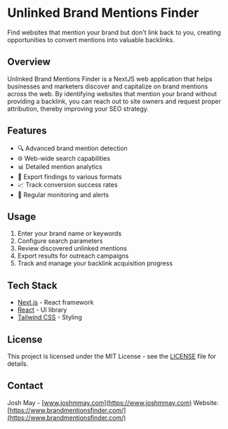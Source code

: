 # Unlinked Brand Mentions Finder

Find websites that mention your brand but don't link back to you, creating opportunities to convert mentions into valuable backlinks.

## Overview

Unlinked Brand Mentions Finder is a NextJS web application that helps businesses and marketers discover and capitalize on brand mentions across the web. By identifying websites that mention your brand without providing a backlink, you can reach out to site owners and request proper attribution, thereby improving your SEO strategy.

## Features

- 🔍 Advanced brand mention detection
- 🌐 Web-wide search capabilities
- 📊 Detailed mention analytics
- 📝 Export findings to various formats
- 📈 Track conversion success rates
- 🔄 Regular monitoring and alerts

## Usage

1. Enter your brand name or keywords
2. Configure search parameters
3. Review discovered unlinked mentions
4. Export results for outreach campaigns
5. Track and manage your backlink acquisition progress

## Tech Stack

- [Next.js](https://nextjs.org/) - React framework
- [React](https://reactjs.org/) - UI library
- [Tailwind CSS](https://tailwindcss.com/) - Styling

## License

This project is licensed under the MIT License - see the [LICENSE](LICENSE) file for details.

## Contact

Josh May - [www.joshmmay.com](https://www.joshmmay.com)
Website: [https://www.brandmentionsfinder.com/](https://www.brandmentionsfinder.com/)
